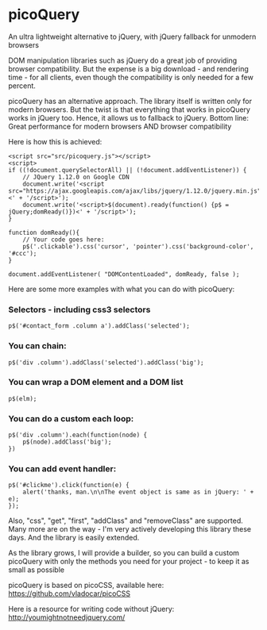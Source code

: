 # picoQuery
An ultra lightweight alternative to jQuery, with jQuery fallback for unmodern browsers

DOM manipulation libraries such as jQuery do a great job of providing browser compatibility. But the expense is a big download - and rendering time - for all clients, even though the compatibility is only needed for a few percent.

picoQuery has an alternative approach. The library itself is written only for modern browsers. But the twist is that everything that works in picoQuery works in jQuery too. Hence, it allows us to fallback to jQuery. Bottom line: Great performance for modern browsers AND browser compatibility

Here is how this is achieved:

	<script src="src/picoquery.js"></script>
	<script>
	if ((!document.querySelectorAll) || (!document.addEventListener)) {
  		// JQuery 1.12.0 on Google CDN
  		document.write('<script src="https://ajax.googleapis.com/ajax/libs/jquery/1.12.0/jquery.min.js"><' + '/script>');
  		document.write('<script>$(document).ready(function() {p$ = jQuery;domReady()})<' + '/script>');
	}

	function domReady(){
		// Your code goes here:
  		p$('.clickable').css('cursor', 'pointer').css('background-color', '#ccc');
	}

	document.addEventListener( "DOMContentLoaded", domReady, false );


Here are some more examples with what you can do with picoQuery:

<h3>Selectors - including css3 selectors</h3>

	p$('#contact_form .column a').addClass('selected');

<h3>You can chain:</h3>
  
	p$('div .column').addClass('selected').addClass('big');

<h3>You can wrap a DOM element and a DOM list</h3>

	p$(elm);

<h3>You can do a custom each loop:</h3>

	p$('div .column').each(function(node) {
		p$(node).addClass('big');
	})

<h3>You can add event handler:</h3>

	p$('#clickme').click(function(e) {
		alert('thanks, man.\n\nThe event object is same as in jQuery: ' + e);
	});

Also, "css", "get", "first", "addClass" and "removeClass" are supported. Many more are on the way - I'm very actively developing this library these days. And the library is easily extended.

As the library grows, I will provide a builder, so you can build a custom picoQuery with only the methods you need for your project - to keep it as small as possible


picoQuery is based on picoCSS, available here: https://github.com/vladocar/picoCSS

Here is a resource for writing code without jQuery: http://youmightnotneedjquery.com/


